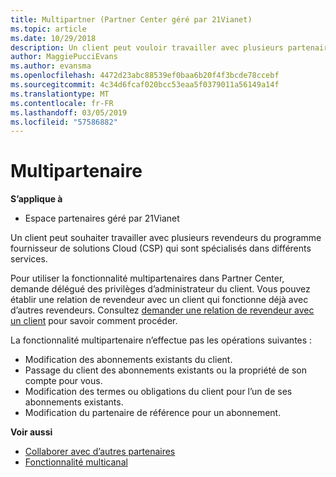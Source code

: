 ```yaml
---
title: Multipartner (Partner Center géré par 21Vianet)
ms.topic: article
ms.date: 10/29/2018
description: Un client peut vouloir travailler avec plusieurs partenaires du programme Fournisseur de solutions&nbsp;Cloud, spécialisés dans différents services.
author: MaggiePucciEvans
ms.author: evansma
ms.openlocfilehash: 4472d23abc88539ef0baa6b20f4f3bcde78ccebf
ms.sourcegitcommit: 4c34d6fcaf020bcc53eaa5f0379011a56149a14f
ms.translationtype: MT
ms.contentlocale: fr-FR
ms.lasthandoff: 03/05/2019
ms.locfileid: "57586882"
---
```

# <a name="multi-partner"></a>Multipartenaire

**S’applique à**

-   Espace partenaires géré par 21Vianet


Un client peut souhaiter travailler avec plusieurs revendeurs du programme fournisseur de solutions Cloud (CSP) qui sont spécialisés dans différents services.

Pour utiliser la fonctionnalité multipartenaires dans Partner Center, demande délégué des privilèges d’administrateur du client. Vous pouvez établir une relation de revendeur avec un client qui fonctionne déjà avec d’autres revendeurs. Consultez [demander une relation de revendeur avec un client](request-a-relationship-with-a-customer.md) pour savoir comment procéder.

La fonctionnalité multipartenaire n’effectue pas les opérations suivantes&nbsp;:

-   Modification des abonnements existants du client.
-   Passage du client des abonnements existants ou la propriété de son compte pour vous.
-   Modification des termes ou obligations du client pour l’un de ses abonnements existants.
-   Modification du partenaire de référence pour un abonnement.

**Voir aussi**

-   [Collaborer avec d’autres partenaires](work-with-other-partners.md)
-   [Fonctionnalité multicanal](multichannel.md)

 




